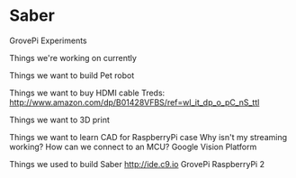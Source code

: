 # Saber
GrovePi Experiments

Things we're working on currently

Things we want to build
    Pet robot

Things we want to buy
    HDMI cable
    Treds: http://www.amazon.com/dp/B01428VFBS/ref=wl_it_dp_o_pC_nS_ttl
    

Things we want to 3D print
    

Things we want to learn
    CAD for RaspberryPi case
    Why isn't my streaming working?
    How can we connect to an MCU?
    Google Vision Platform
    

Things we used to build Saber
    http://ide.c9.io
    GrovePi
    RaspberryPi 2

